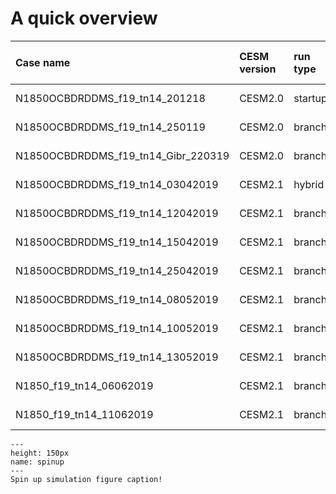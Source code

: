 

# A quick overview

| Case name | CESM version | run type | branch time (y-m-d) | Simulation time (y) |   
| :--- | :--- |  :--- | :--- |  :--- | 
|N1850OCBDRDDMS_f19_tn14_201218| CESM2.0 | startup | - | 0001 - 0135 |
|N1850OCBDRDDMS_f19_tn14_250119| CESM2.0 | branch | 0091-01-01 | 0091 - 0645 |
|N1850OCBDRDDMS_f19_tn14_Gibr_220319| CESM2.0 | branch | 0361-01-01 | 0361 - 0420 |
|N1850OCBDRDDMS_f19_tn14_03042019| CESM2.1  | hybrid | 042101-01 | 0421 - 0562 |
|N1850OCBDRDDMS_f19_tn14_12042019| CESM2.1  | branch | 0561-01-01 | 0561 - 0625 |
|N1850OCBDRDDMS_f19_tn14_15042019| CESM2.1  | branch | 0626-01-01 | 0626 - 0799 |
|N1850OCBDRDDMS_f19_tn14_25042019| CESM2.1  | branch | 0796-01-01 | 0796 - 0997 |
|N1850OCBDRDDMS_f19_tn14_08052019| CESM2.1  | branch | 0996-01-01 | 0996 - 1035 |
|N1850OCBDRDDMS_f19_tn14_10052019| CESM2.1  | branch | 1036-01-01 | 1036 - 1104 |
|N1850OCBDRDDMS_f19_tn14_13052019| CESM2.1  | branch | 1101-01-01 | 1101 - 1515 |
|N1850_f19_tn14_06062019| CESM2.1| branch | 1516-01-01 | 1516 - 1565 |
|N1850_f19_tn14_11062019| CESM2.1| branch | 1566-01-01 | 1566 - 1600 |

```{figure} images/Figure_4.png
---
height: 150px
name: spinup
---
Spin up simulation figure caption!
```
